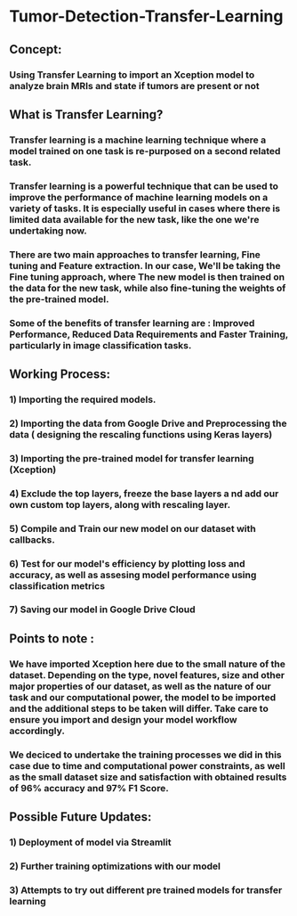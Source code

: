 # Tumor-Detection-Transfer-Learning

## Concept:
### Using Transfer Learning to import an Xception model to analyze brain MRIs and state if tumors are present or not

## What is Transfer Learning?
### Transfer learning is a machine learning technique where a model trained on one task is re-purposed on a second related task. 
### Transfer learning is a powerful technique that can be used to improve the performance of machine learning models on a variety of tasks. It is especially useful in cases where there is limited data available for the new task, like the one we're undertaking now.

### There are two main approaches to transfer learning, Fine tuning and Feature extraction. In our case, We'll be taking the Fine tuning approach, where The new model is then trained on the data for the new task, while also fine-tuning the weights of the pre-trained model.

### Some of the benefits of transfer learning are : Improved Performance, Reduced Data Requirements and Faster Training, particularly in image classification tasks.

## Working Process:
### 1) Importing the required models.
### 2) Importing the data from Google Drive and Preprocessing the data ( designing the rescaling functions using Keras layers)
### 3) Importing the pre-trained model for transfer learning (Xception)
### 4) Exclude the top layers, freeze the base layers a nd add our own custom top layers, along with rescaling layer.
### 5) Compile and Train our new model on our dataset with callbacks.
### 6) Test for our model's efficiency by plotting loss and accuracy, as well as assesing model performance using classification metrics
### 7) Saving our model in Google Drive Cloud

## Points to note :
### We have imported Xception here due to the small nature of the dataset. Depending on the type, novel features, size and other major properties of our dataset, as well as the nature of our task and our computational power, the model to be imported and the additional steps to be taken will differ. Take care to ensure you import and design your model workflow accordingly.

### We deciced to undertake the training processes we did in this case due to time and computational power constraints, as well as the small dataset size and satisfaction with obtained results of 96% accuracy and 97% F1 Score.

## Possible Future Updates:
### 1) Deployment of model via Streamlit
### 2) Further training optimizations with our model
### 3) Attempts to try out different pre trained models for transfer learning

